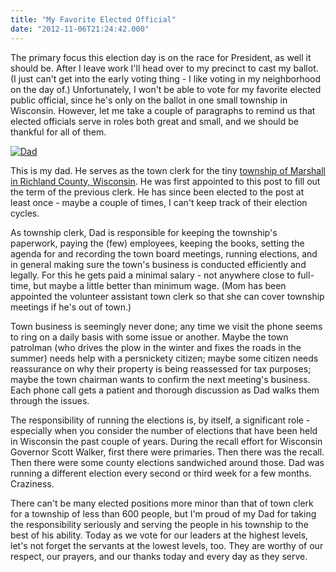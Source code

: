 ```yaml
---
title: "My Favorite Elected Official"
date: "2012-11-06T21:24:42.000"
---
```


The primary focus this election day is on the race for President, as well it should be. After I leave work I'll head over to my precinct to cast my ballot. (I just can't get into the early voting thing - I like voting in my neighborhood on the day of.) Unfortunately, I won't be able to vote for my favorite elected public official, since he's only on the ballot in one small township in Wisconsin. However, let me take a couple of paragraphs to remind us that elected officials serve in roles both great and small, and we should be thankful for all of them.

[![Dad](http://chrishubbs.com/wordpress/wp-content/uploads/2012/11/DSC_4256-2-256x300.jpg "Dad")](http://chrishubbs.com/wordpress/wp-content/uploads/2012/11/DSC_4256-2.jpg)

This is my dad. He serves as the town clerk for the tiny [township of Marshall in Richland County, Wisconsin](http://en.wikipedia.org/wiki/Marshall,_Richland_County,_Wisconsin). He was first appointed to this post to fill out the term of the previous clerk. He has since been elected to the post at least once - maybe a couple of times, I can't keep track of their election cycles.

As township clerk, Dad is responsible for keeping the township's paperwork, paying the (few) employees, keeping the books, setting the agenda for and recording the town board meetings, running elections, and in general making sure the town's business is conducted efficiently and legally. For this he gets paid a minimal salary - not anywhere close to full-time, but maybe a little better than minimum wage. (Mom has been appointed the volunteer assistant town clerk so that she can cover township meetings if he's out of town.)

Town business is seemingly never done; any time we visit the phone seems to ring on a daily basis with some issue or another. Maybe the town patrolman (who drives the plow in the winter and fixes the roads in the summer) needs help with a persnickety citizen; maybe some citizen needs reassurance on why their property is being reassessed for tax purposes; maybe the town chairman wants to confirm the next meeting's business. Each phone call gets a patient and thorough discussion as Dad walks them through the issues.

The responsibility of running the elections is, by itself, a significant role - especially when you consider the number of elections that have been held in Wisconsin the past couple of years. During the recall effort for Wisconsin Governor Scott Walker, first there were primaries. Then there was the recall. Then there were some county elections sandwiched around those. Dad was running a different election every second or third week for a few months. Craziness.

There can't be many elected positions more minor than that of town clerk for a township of less than 600 people, but I'm proud of my Dad for taking the responsibility seriously and serving the people in his township to the best of his ability. Today as we vote for our leaders at the highest levels, let's not forget the servants at the lowest levels, too. They are worthy of our respect, our prayers, and our thanks today and every day as they serve.
